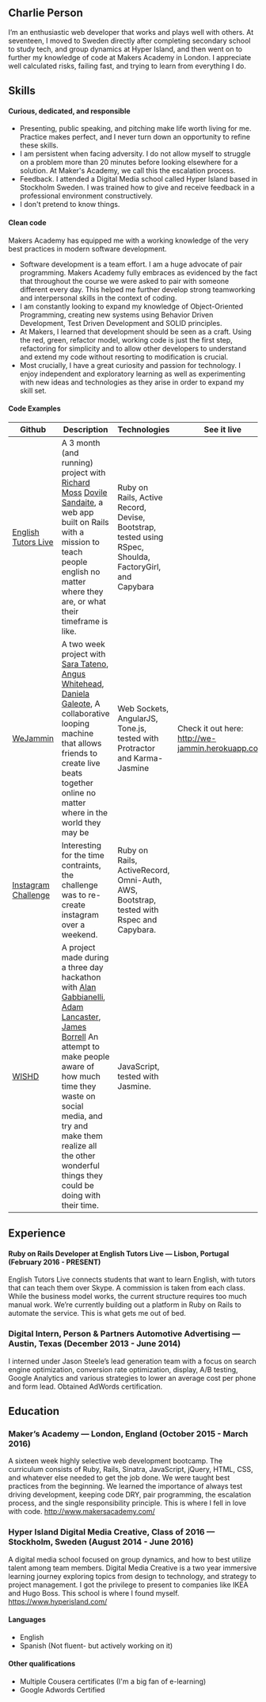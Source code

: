 ## Charlie Person

I’m an enthusiastic web developer that works and plays well with others. At seventeen, I moved to Sweden directly after completing secondary school to study tech, and group dynamics at Hyper Island, and then went on to further my knowledge of code at Makers Academy in London. I appreciate well calculated risks, failing fast, and trying to learn from everything I do.

## Skills

#### Curious, dedicated, and responsible

- Presenting, public speaking, and pitching make life worth living for me. Practice makes perfect, and I never turn down an opportunity to refine these skills.
- I am persistent when facing adversity. I do not allow myself to struggle on a problem more than 20 minutes before looking elsewhere for a solution. At Maker's Academy, we call this the escalation process.
- Feedback. I attended a Digital Media school called Hyper Island based in Stockholm Sweden. I was trained how to give and receive feedback in a professional environment constructively.
- I don't pretend to know things.

#### Clean code

Makers Academy has equipped me with a working knowledge of the very best practices in modern software development.

- Software development is a team effort. I am a huge advocate of pair programming. Makers Academy fully embraces as evidenced by the fact that throughout the course we were asked to pair with someone different every day. This helped me further develop strong teamworking and interpersonal skills in the context of coding.
- I am constantly looking to expand my knowledge of Object-Oriented Programming, creating new systems using Behavior Driven Development, Test Driven Development and SOLID principles.
- At Makers, I learned that development should be seen as a craft. Using the red, green, refactor model, working code is just the first step, refactoring for simplicity and to allow other developers to understand and extend my code without resorting to modification is crucial.
- Most crucially, I have a great curiosity and passion for technology. I enjoy independent and exploratory learning as well as experimenting with new ideas and technologies as they arise in order to expand my skill set.

#### Code Examples

| Github | Description | Technologies | See it live
|-------------|-------------|-------------|-------------|
[English Tutors Live](https://github.com/charlieperson/etl) | A 3 month (and running) project with [Richard Moss](https://github.com/ric9176/etl) [Dovile Sandaite](https://github.com/DovileSand), a web app built on Rails with a mission to teach people english no matter where they are, or what their timeframe is like. | Ruby on Rails, Active Record, Devise, Bootstrap, tested using RSpec, Shoulda, FactoryGirl, and Capybara
[WeJammin](https://github.com/charlieperson/weJammin) | A two week project with [Sara Tateno](https://github.com/saratateno), [Angus Whitehead](https://github.com/angusjfw), [Daniela Galeote](https://github.com/DanielaGSB), A collaborative looping machine that allows friends to create live beats together online no matter where in the world they may be | Web Sockets, AngularJS, Tone.js, tested with Protractor and Karma-Jasmine | Check it out here: http://we-jammin.herokuapp.com/
[Instagram Challenge](https://github.com/charlieperson/instagram-challenge) | Interesting for the time contraints, the challenge was to re-create instagram over a weekend. | Ruby on Rails, ActiveRecord, Omni-Auth, AWS, Bootstrap, tested with Rspec and Capybara.
[WISHD](https://github.com/charlieperson/WISHD) | A project made during a three day hackathon with [Alan Gabbianelli](https://github.com/AlanGabbianelli), [Adam Lancaster](https://github.com/Adzz), [James Borrell](https://github.com/JBorrell) An attempt to make people aware of how much time they waste on social media, and try and make them realize all the other wonderful things they could be doing with their time. | JavaScript, tested with Jasmine.

## Experience

#### Ruby on Rails Developer at English Tutors Live — Lisbon, Portugal (February 2016 - PRESENT)
English Tutors Live connects students that want to learn English, with tutors that can teach them over Skype. A commission is taken from each class. While the business model works, the current structure requires too much manual work. We’re currently building out a platform in Ruby on Rails to automate the service. This is what gets me out of bed.

### Digital Intern, Person & Partners Automotive Advertising — Austin, Texas (December 2013 - June 2014)
I interned under Jason Steele’s lead generation team with a focus on search engine optimization, conversion rate optimization, display, A/B testing, Google Analytics and various strategies to lower an average cost per phone and form lead. Obtained AdWords certification.

## Education

### Maker’s Academy — London, England (October 2015 - March 2016)
A sixteen week highly selective web development bootcamp. The curriculum consists of Ruby, Rails, Sinatra, JavaScript, jQuery, HTML, CSS, and whatever else needed to get the job done. We were taught best practices from the beginning. We learned the importance of always test driving development, keeping code DRY, pair programming, the escalation process, and the single responsibility principle. This is where I fell in love with code. http://www.makersacademy.com/

### Hyper Island Digital Media Creative, Class of 2016 — Stockholm, Sweden (August 2014 - June 2016)
A digital media school focused on group dynamics, and how to best utilize talent among team members. Digital Media Creative is a two year immersive learning journey exploring topics from design to technology, and strategy to project management. I got the privilege to present to companies like IKEA and Hugo Boss. This school is where I found myself. https://www.hyperisland.com/

#### Languages

- English
- Spanish (Not fluent- but actively working on it)

#### Other qualifications

- Multiple Cousera certificates (I'm a big fan of e-learning)
- Google Adwords Certified

